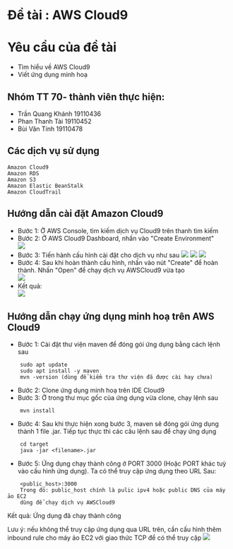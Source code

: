 # Đề tài : AWS Cloud9

# Yêu cầu của đề tài
- Tìm hiểu về AWS Cloud9
- Viết ứng dụng minh hoạ

## Nhóm TT 70- thành viên thực hiện:
- Trần Quang Khánh 19110436
- Phan Thanh Tài 19110452
- Bùi Văn Tính 19110478
## Các dịch vụ sử dụng
```
Amazon Cloud9
Amazon RDS
Amazon S3
Amazon Elastic BeanStalk
Amazon CloudTrail
```
## Hướng dẫn cài đặt Amazon Cloud9 
- Bước 1: Ở AWS Console, tìm kiếm dịch vụ Cloud9 trên thanh tìm kiếm
- Bước 2: Ở AWS Cloud9 Dashboard, nhấn vào "Create Environment" <br/> 
![](https://cdn.discordapp.com/attachments/1047372401803001856/1047372415753277481/image.png)
- Bước 3: Tiến hành cấu hình cài đặt cho dịch vụ như sau
![](https://cdn.discordapp.com/attachments/1047372401803001856/1047372721979412550/image.png)
![](https://cdn.discordapp.com/attachments/1047372401803001856/1047372722298171402/image.png)
![](https://cdn.discordapp.com/attachments/1047372401803001856/1047372722612731934/image.png)
- Bước 4: Sau khi hoàn thành cấu hình, nhấn vào nút "Create" để hoàn thành. Nhấn "Open" để chạy dịch vụ AWSCloud9 vừa tạo  <br/>
  ![](https://cdn.discordapp.com/attachments/1047372401803001856/1047373073151696968/image.png)
- Kết quả:   <br/>
![](https://cdn.discordapp.com/attachments/1047372401803001856/1047373633376493588/image.png)
## Hướng dẫn chạy ứng dụng minh hoạ trên AWS Cloud9
- Bước 1: Cài đặt thư viện maven để đóng gói ứng dụng bằng cách lệnh sau
```
    sudo apt update
    sudo apt install -y maven
    mvn -version (dùng để kiểm tra thư viện đã được cài hay chưa)
```
- Bước 2: Clone ứng dụng minh hoạ trên IDE Cloud9
- Bước 3: Ở trong thư mục gốc của ứng dụng vừa clone, chạy lệnh sau
```
    mvn install
```
- Bước 4: Sau khi thực hiện xong bước 3, maven sẽ đóng gói ứng dụng thành 1 file .jar. Tiếp tục thực thi các câu lệnh sau để chạy ứng dụng
```
    cd target
    java -jar <filename>.jar
```
- Bước 5: Ứng dụng chạy thành công ở PORT 3000 (Hoặc PORT khác tuỳ vào cấu hình ứng dụng). Ta có thể truy cập ứng dụng theo URL Sau:
```
    <public_host>:3000
    Trong đó: public_host chính là pulic ipv4 hoặc public DNS của máy ảo EC2 
    dùng để chạy dịch vụ AWSCloud9
```
Kết quả: Ứng dụng đã chạy thành công   <br/>

Lưu ý: nếu không thể truy cập ứng dụng qua URL trên, cần cấu hình thêm inbound rule cho máy ảo EC2 với giao thức TCP để có thể truy cập
![](https://cdn.discordapp.com/attachments/1047372401803001856/1047374686738186290/image.png)
